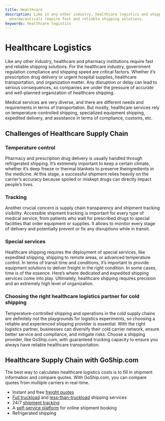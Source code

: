 ```yaml
---
title: Healthcare
description: Like in any other industry, healthcare logistics and shipping
  pharmaceuticals require fast and reliable shipping solutions.
keywords: healthcare logistics
---
```

# Healthcare Logistics 

Like any other industry, healthcare and pharmacy institutions require fast and reliable shipping solutions. For the healthcare industry, government regulation compliance and shipping speed are critical factors. Whether it’s prescription drug delivery or urgent hospital supplies, healthcare transportation, and organization matter. Any disruption or delay can lead to serious consequences, so companies are under the pressure of accurate and well-planned organization of healthcare shipping. 

Medical services are very diverse, and there are different needs and requirements in terms of transportation. But mostly, healthcare services rely on temperature-controlled shipping, specialized equipment shipping, expedited delivery, and assistance in terms of compliance, customs, etc.  

## Challenges of Healthcare Supply Chain

### Temperature control

Pharmacy and prescription drug delivery is usually handled through refrigerated shipping. It’s extremely important to keep a certain climate, whether it’s deep freeze or thermal blankets to preserve theingredients in the medicine. At this stage, a successful shipment relies heavily on the carrier’s accuracy because spoiled or miskept drugs can directly impact people’s lives.  

### Tracking

Another crucial concern is supply chain transparency and shipment tracking visibility. Accessible shipment tracking is important for every type of medical service, from patients who wait for prescribed drugs to special facilities that order equipment or supplies. It allows to monitor every stage of delivery and potentially prevent or fix any disruptions while in transit.  

### Special services

Healthcare shipping requires the deployment of special services, like expedited shipping, shipping to remote areas, or advanced temperature control. In terms of transit time and conditions, it’s important to provide equipment solutions to deliver freight in the right condition. In some cases, time is of the essence. Here’s where dedicated and expedited shipping services come into play. Ultimately, healthcare shipping requires precision and an extremely high level of organization.  

### Choosing the right healthcare logistics partner for cold shipping

Temperature-controlled shipping and operations in the cold supply chains are definitely not the playgrounds for logistics experiments, so choosing a reliable and experienced shipping provider is essential. With the right logistics partner, businesses can diversify their cold carrier network, ensure better service and compliance, and mitigate risks. Choose a shipping provider, like GoShip.com, with guaranteed trucking capacity to ensure you always have reliable healthcare transportation. 

## Healthcare Supply Chain with GoShip.com

The best way to calculates healthcare logistics costs is to fill in shipment information and compare quotes. With GoShip.com, you can compare quotes from multiple carriers in real-time.   

* Instant and free [freight quotes](https://www.goship.com/) 
* [Full truckload](https://www.goship.com/shipping-services/truckload-freight-shipping/) and [less-than-truckload](https://www.goship.com/shipping-services/ltl-freight-shipping/) shipping services  
* 24/7 [shipment tracking](https://www.goship.com/blog/3-reasons-shipment-tracking-matters/)  
* A [self-service platform](https://www.goship.com/about-us/) for online shipment booking  
* Refrigerated shipping